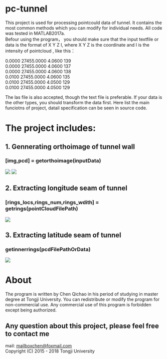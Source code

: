 # pc-tunnel
This project is used for processing pointcould data of tunnel. It contains the most common methods which you can modify for individual needs. All code was tested in MATLAB2017a. <br>
Befour using the program， you should make sure that the input textfile or data is the format of X Y Z I, where  X Y Z is the coordinate and I is the intensity of pointcloud , like this：<br>

0.0000 27455.0000 4.0600 139<br>
0.0000 27455.0000 4.0600 137<br>
0.0000 27455.0000 4.0600 138<br>
0.0100 27455.0000 4.0600 135<br>
0.0100 27455.0000 4.0500 129<br>
0.0100 27455.0000 4.0500 129<br>

The las file is also accepted, though the text file is preferable. If your data is the other types, you should transform the data first. Here list the main funciotns of project, datail specification can be seen in source code.

# The project includes:<br>
## 1. Gennerating orthoimage of tunnel wall
### [img,pcd] = getorthoimage(inputData)<br>
![](https://github.com/cqc2/pc-tunnel/blob/master/example/3D-pointcloud.png) 
![](https://github.com/cqc2/pc-tunnel/blob/master/example/orthoimage.png) 


## 2. Extracting longitude seam of tunnel 
### [rings_locs,rings_num,rings_wdith] = getrings(pointCloudFilePath)<br>
![](https://github.com/cqc2/pc-tunnel/blob/master/example/tunnel_joint_seam-longitude.png) 


## 3. Extracting latitude seam of tunnel  
### getinnerrings(pcdFilePathOrData)<br>
![](https://github.com/cqc2/pc-tunnel/blob/master/example/tunnel_joint_seam-latitude.jpg) 

# About
The program is written by Chen Qichao in his period of studying in master degree at Tongji University. You can redistribute or modify the program for non-commercial use. Any commercial use of this program is forbidden except being authorized.<br>

## Any question about this project, please feel free to contact me
mail: mailboxchen@foxmail.com <br>
Copyright (C) 2015 - 2018  Tongji University
